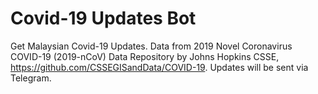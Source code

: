 # Covid-19 Updates Bot
Get Malaysian Covid-19 Updates. Data from 2019 Novel Coronavirus COVID-19 (2019-nCoV) Data Repository by Johns Hopkins CSSE, https://github.com/CSSEGISandData/COVID-19. Updates will be sent via Telegram.
